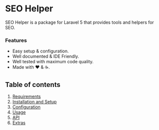 # SEO Helper

SEO Helper is a package for Laravel 5 that provides tools and helpers for SEO.

### Features

  * Easy setup &amp; configuration.
  * Well documented &amp; IDE Friendly.
  * Well tested with maximum code quality.
  * Made with :heart: &amp; :coffee:.

## Table of contents

1. [Requirements](1-Requirements.md)
2. [Installation and Setup](2-Installation-and-Setup.md)
3. [Configuration](3-Configuration.md)
4. [Usage](4-Usage.md)
5. [API](5-API.md)
6. [Extras](6-Extras.md)
